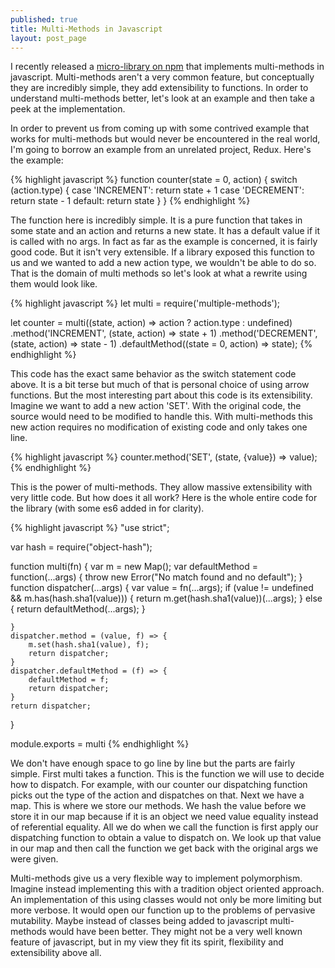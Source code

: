 ```yaml
---
published: true
title: Multi-Methods in Javascript
layout: post_page
---
```

I recently released a [micro-library on npm](https://github.com/jimmyhmiller/multiple-methods) that implements multi-methods in javascript. Multi-methods aren't a very common feature, but conceptually they are incredibly simple, they add extensibility to functions. In order to understand multi-methods better, let's look at an example and then take a peek at the implementation.

In order to prevent us from coming up with some contrived example that works for multi-methods but would never be encountered in the real world, I'm going to borrow an example from an unrelated project, Redux. Here's the example:

{% highlight javascript %}
function counter(state = 0, action) {
  switch (action.type) {
  case 'INCREMENT':
    return state + 1
  case 'DECREMENT':
    return state - 1
  default:
    return state
  }
}
{% endhighlight %}

The function here is incredibly simple. It is a pure function that takes in some state and an action and returns a new state. It has a default value if it is called with no args. In fact as far as the example is concerned, it is fairly good code. But it isn't very extensible. If a library exposed this function to us and we wanted to add a new action type, we wouldn't be able to do so. That is the domain of multi methods so let's look at what a rewrite using them would look like.

{% highlight javascript %}
let multi = require('multiple-methods');

let counter = multi((state, action) => action ? action.type : undefined)
    .method('INCREMENT', (state, action) => state + 1)
    .method('DECREMENT', (state, action) => state - 1)
    .defaultMethod((state = 0, action) => state);
{% endhighlight %}

This code has the exact same behavior as the switch statement code above. It is a bit terse but much of that is personal choice of using arrow functions. But the most interesting part about this code is its extensibility. Imagine we want to add a new action 'SET'. With the original code, the source would need to be modified to handle this. With multi-methods this new action requires no modification of existing code and only takes one line.

{% highlight javascript %}
counter.method('SET', (state, {value}) => value);
{% endhighlight %}

This is the power of multi-methods. They allow massive extensibility with very little code. But how does it all work? Here is the whole entire code for the library (with some es6 added in for clarity).

{% highlight javascript %}
"use strict";

var hash = require("object-hash");

function multi(fn) {
    var m = new Map();
    var defaultMethod = function(...args) {
        throw new Error("No match found and no default");
    }
    function dispatcher(...args) {
        var value = fn(...args);
        if (value != undefined && m.has(hash.sha1(value))) {
           return m.get(hash.sha1(value))(...args); 
        } else {
            return defaultMethod(...args);
        }
        
    }
    dispatcher.method = (value, f) => {
        m.set(hash.sha1(value), f);
        return dispatcher;
    }
    dispatcher.defaultMethod = (f) => {
        defaultMethod = f;
        return dispatcher;
    } 
    return dispatcher;
}

module.exports = multi
{% endhighlight %}

We don't have enough space to go line by line but the parts are fairly simple. First multi takes a function. This is the function we will use to decide how to dispatch. For example, with our counter our dispatching function picks out the type of the action and dispatches on that. Next we have a map. This is where we store our methods. We hash the value before we store it in our map because if it is an object we need value equality instead of referential equality. All we do when we call the function is first apply our dispatching function to obtain a value to dispatch on. We look up that value in our map and then call the function we get back with the original args we were given.

Multi-methods give us a very flexible way to implement polymorphism. Imagine instead implementing this with a tradition object oriented approach. An implementation of this using classes would not only be more limiting but more verbose. It would open our function up to the problems of pervasive mutability. Maybe instead of classes being added to javascript multi-methods would have been better. They might not be a very well known feature of javascript, but in my view they fit its spirit, flexibility and extensibility above all.
